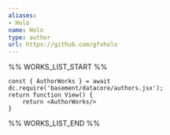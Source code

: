 ```yaml
---
aliases:
- Holo
name: Holo
type: author
url: https://github.com/gfxholo
---
```



%% WORKS_LIST_START %%

```datacorejsx
const { AuthorWorks } = await dc.require('basement/datacore/authors.jsx');
return function View() {
    return <AuthorWorks/>
}
```
%% WORKS_LIST_END %%